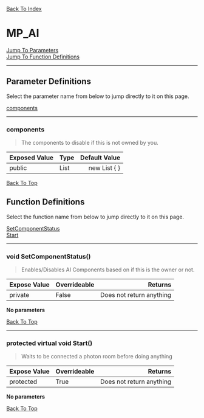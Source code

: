 [Back To Index](../index.md)

# MP_AI

[Jump To Parameters](#parameter-definitions)<br/>
[Jump To Function Definitions](#functions-definitions)<br/>

--------------------------------------------------------
## Parameter Definitions<a name="parameter-definitions"></a>

Select the parameter name from below to jump directly to it on this page.

[components](#parameter-components)<br>

------------------
### components<a name="parameter-components"></a>

> The components to disable if this is not owned by you.

| Exposed Value | Type | Default Value |
|:---|:---|---:|
|public |List<Behaviour>|new List<Behaviour> { }

[Back To Top](#)

## Function Definitions<a name="functions-definitions"></a>

Select the function name from below to jump directly to it on this page.

[SetComponentStatus](#SetComponentStatus)<br>
[Start](#Start)<br>

------------------
### void SetComponentStatus()<a name="SetComponentStatus"></a>

>   Enables/Disables AI Components based on if this is the owner or not. 

| Expose Value | Overrideable | Returns |
|:---|:---|---:|
|private|False|Does not return anything|

**No parameters**

[Back To Top](#)

------------------
### protected virtual void Start()<a name="Start"></a>

>   Waits to be connected a photon room before doing anything 

| Expose Value | Overrideable | Returns |
|:---|:---|---:|
|protected|True|Does not return anything|

**No parameters**

[Back To Top](#)

